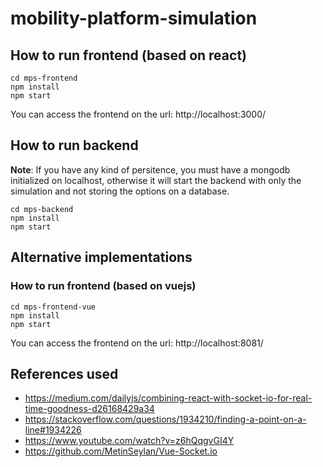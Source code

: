 # mobility-platform-simulation

## How to run frontend (based on react)

```shell
cd mps-frontend
npm install
npm start
```

You can access the frontend on the url: http://localhost:3000/

## How to run backend

**Note**: If you have any kind of persitence, you must have a mongodb initialized on localhost, otherwise
it will start the backend with only the simulation and not storing the options on a database.

```shell
cd mps-backend
npm install
npm start
```

## Alternative implementations

### How to run frontend (based on vuejs)

```shell
cd mps-frontend-vue
npm install
npm start
```

You can access the frontend on the url: http://localhost:8081/

## References used

- https://medium.com/dailyjs/combining-react-with-socket-io-for-real-time-goodness-d26168429a34
- https://stackoverflow.com/questions/1934210/finding-a-point-on-a-line#1934226
- https://www.youtube.com/watch?v=z6hQqgvGI4Y
- https://github.com/MetinSeylan/Vue-Socket.io